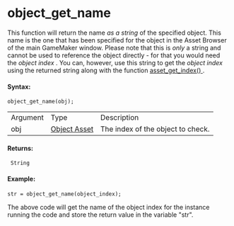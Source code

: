 # object_get_name

This function will return the name *as a string* of the specified
object. This name is the one that has been specified for the object in
the Asset Browser of the main GameMaker window. Please note that this is
*only* a string and cannot be used to reference the object directly -
for that you would need the *object index* . You can, however, use this
string to get the *object index* using the returned string along with
the function [ asset_get_index()
](../Assets_And_Tags/asset_get_index) .

#### Syntax:

``` gml
object_get_name(obj);
```

|          |                                                                |                                   |
|----------|----------------------------------------------------------------|-----------------------------------|
| Argument | Type                                                           | Description                       |
| obj      |  [Object Asset](../../../../../The_Asset_Editors/Objects)  | The index of the object to check. |

#### Returns:

``` gml
 String
```

#### Example:

``` gml
str = object_get_name(object_index);
```

The above code will get the name of the object index for the instance
running the code and store the return value in the variable "str".
